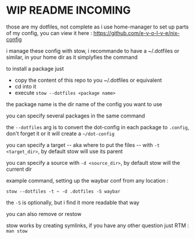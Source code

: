 # WIP README INCOMING

those are my dotfiles, not complete as i use home-manager to set up parts of my config, you can view it here : https://github.com/e-v-o-l-v-e/nix-config

i manage these config with stow, i recommande to have a ~/.dotfiles or similar, in your home dir as it simplyfies the command

to install a package just 

- copy the content of this repo to you ~/.dotfiles or equivalent
- cd into it
- execute `stow --dotfiles <package name>`

the package name is the dir name of the config you want to use

you can specify several packages in the same command

the `--dotfiles` arg is to convert the dot-config in each package to `.config`, don't forget it or it will create a `~/dot-config`

you can specify a target -- aka where to put the files -- with `-t <target_dir>`, by default stow will use its parent

you can specify a source with `-d <source_dir>`, by default stow will the current dir

example command, setting up the waybar conf from any location :

`stow --dotfiles -t ~ -d .dotfiles -S waybar`

the `-S` is optionally, but i find it more readable that way

you can also remove or restow

stow works by creating symlinks, if you have any other question just RTM : `man stow`
